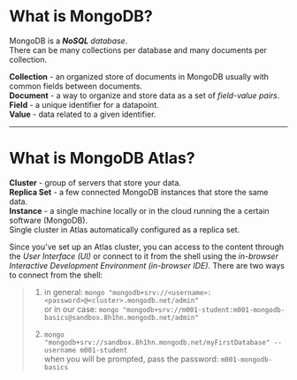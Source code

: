 # What is MongoDB?
MongoDB is a *__NoSQL__ database*.  
There can be many collections per database and many documents per collection.  

**Collection** - an organized store of documents in MongoDB usually with common fields between documents.  
**Document** - a way to organize and store data as a set of *field-value pairs*.  
**Field** - a unique identifier for a datapoint.  
**Value** - data related to a given identifier.   

---

# What is MongoDB Atlas?
**Cluster** - group of servers that store your data.  
**Replica Set** - a few connected MongoDB instances that store the same data.    
**Instance** - a single machine locally or in the cloud running the a certain software (MongoDB).  
Single cluster in Atlas automatically configured as a replica set.  

Since you've set up an Atlas cluster, you can access to the content through the *User Interface (UI)* or 
connect to it from the shell using the *in-browser Interactive Development Environment (in-browser IDE)*.
There are two ways to connect from the shell:  

> 1. in general: ```mongo "mongodb+srv://<username>:<password>@<cluster>.mongodb.net/admin"```  
> or in our case: ```mongo "mongodb+srv://m001-student:m001-mongodb-basics@sandbox.8h1hn.mongodb.net/admin"```  
>  
> 2. ```mongo "mongodb+srv://sandbox.8h1hn.mongodb.net/myFirstDatabase" --username m001-student```  
> when you will be prompted, pass the password: ```m001-mongodb-basics```  


